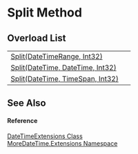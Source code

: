 # Split Method


## Overload List
<table>
<tr>
<td><a href="M_MoreDateTime_Extensions_DateTimeExtensions_Split">Split(DateTimeRange, Int32)</a></td>
<td> </td></tr>
<tr>
<td><a href="M_MoreDateTime_Extensions_DateTimeExtensions_Split_1">Split(DateTime, DateTime, Int32)</a></td>
<td> </td></tr>
<tr>
<td><a href="M_MoreDateTime_Extensions_DateTimeExtensions_Split_2">Split(DateTime, TimeSpan, Int32)</a></td>
<td> </td></tr>
</table>

## See Also


#### Reference
<a href="T_MoreDateTime_Extensions_DateTimeExtensions">DateTimeExtensions Class</a>  
<a href="N_MoreDateTime_Extensions">MoreDateTime.Extensions Namespace</a>  

